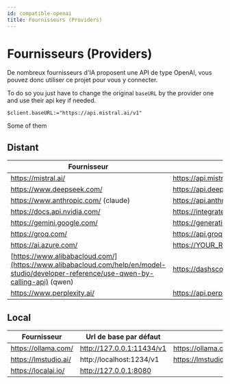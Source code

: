 ```yaml
---
id: compatible-openai
title: Fournisseurs (Providers)
---
```


# Fournisseurs (Providers)

De nombreux fournisseurs d'IA proposent une API de type OpenAI, vous pouvez donc utiliser ce projet pour vous y connecter.

To do so you just have to change the original `baseURL` by the provider one and use their api key if needed.

```4d
$client.baseURL:="https://api.mistral.ai/v1"
```

Some of them

## Distant

| Fournisseur                                                                                                                                                                                              | Url de base                                                                                                                                           |
| -------------------------------------------------------------------------------------------------------------------------------------------------------------------------------------------------------- | ----------------------------------------------------------------------------------------------------------------------------------------------------- |
| https://mistral.ai/                                                                                                                                                      | https://api.mistral.ai/v1                                                                             |
| https://www.deepseek.com/                                                                                                                                | https://api.deepseek.com                                                                              |
| https://www.anthropic.com/ (claude)                                                                                                   | https://api.anthropic.com/v1                                                                          |
| https://docs.api.nvidia.com/                                                                                                             | https://integrate.api.nvidia.com/v1                                                   |
| https://gemini.google.com/                                                                                                                               | https://generativelanguage.googleapis.com/v1beta/openai                                               |
| https://groq.com/                                                                                                                                                        | https://api.groq.com/openai/v1                                                                        |
| https://ai.azure.com/                                                                                                                                    | https://YOUR_RESOURCE_NAME.openai.azure.com |
| [https://www.alibabacloud.com/](https://www.alibabacloud.com/help/en/model-studio/developer-reference/use-qwen-by-calling-api) (qwen) | https://dashscope-intl.aliyuncs.com/compatible-mode/v1                                                |
| https://www.perplexity.ai/                                                                                                                               | https://api.perplexity.ai                                                                             |

## Local

| Fournisseur                                          | Url de base par défaut                                                                                    | Doc                                                                           |
| ---------------------------------------------------- | --------------------------------------------------------------------------------------------------------- | ----------------------------------------------------------------------------- |
| https://ollama.com/  | http://127.0.0.1:11434/v1 | https://ollama.com/blog/openai-compatibility  |
| https://lmstudio.ai/ | http://localhost:1234/v1                                                  | https://lmstudio.ai/docs/api/endpoints/openai |
| https://localai.io/  | http://127.0.0.1:8080     |                                                                               |
